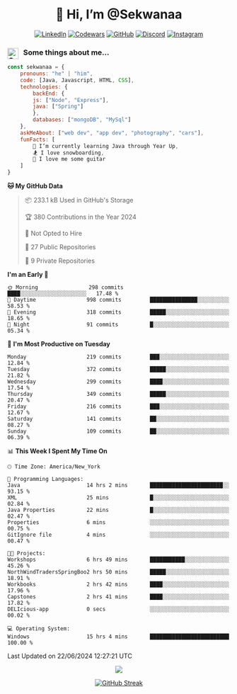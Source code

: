 <h1 align="center" style="font-size = 20px;">👋 Hi, I’m @Sekwanaa</h1>

<div align="center">
	
<a href="https://www.linkedin.com/in/chrisskchia/" target="blank">![LinkedIn](https://img.shields.io/badge/linkedin-%230077B5.svg?style=for-the-badge&logo=linkedin&logoColor=white)</a>
<a href="https://www.codewars.com/users/sekwanaa" target="blank">![Codewars](https://img.shields.io/badge/Codewars-B1361E?style=for-the-badge&logo=codewars&logoColor=grey)</a>
<a href="https://github.com/sekwanaa" target="blank">![GitHub](https://img.shields.io/badge/github-%23121011.svg?style=for-the-badge&logo=github&logoColor=white)</a>
<a href="https://discordapp.com/users/181891769414189056" target="blank">![Discord](https://img.shields.io/badge/Discord-%235865F2.svg?style=for-the-badge&logo=discord&logoColor=white)</a>
<a href="https://www.instagram.com/sekwanaa/" target="blank">![Instagram](https://img.shields.io/badge/Instagram-%23E4405F.svg?style=for-the-badge&logo=Instagram&logoColor=white)</a>

</div>

### <img align="left" alt="Coding" height="25" src="https://media.tenor.com/2aSuT7p_a_UAAAAi/peachcat-cat.gif"> &nbsp; Some things about me...

``` javascript
const sekwanaa = {
	pronouns: "he" | "him",
	code: [Java, Javascript, HTML, CSS],
	technologies: {
		backEnd: {
		js: ["Node", "Express"],
		java: ["Spring"]
		},
		databases: ["mongoDB", "MySql"]
	},
 	askMeAbout: ["web dev", "app dev", "photography", "cars"],
 	funFacts: [
		🌱 I’m currently learning Java through Year Up,
		🏂 I love snowboarding,
		🎸 I love me some guitar
	]
}
```
<!--Github Stats-->

<!--START_SECTION:waka-->
**🐱 My GitHub Data** 

> 📦 233.1 kB Used in GitHub's Storage 
 > 
> 🏆 380 Contributions in the Year 2024
 > 
> 🚫 Not Opted to Hire
 > 
> 📜 27 Public Repositories 
 > 
> 🔑 9 Private Repositories 
 > 
**I'm an Early 🐤** 

```text
🌞 Morning                298 commits         ████░░░░░░░░░░░░░░░░░░░░░   17.48 % 
🌆 Daytime                998 commits         ███████████████░░░░░░░░░░   58.53 % 
🌃 Evening                318 commits         █████░░░░░░░░░░░░░░░░░░░░   18.65 % 
🌙 Night                  91 commits          █░░░░░░░░░░░░░░░░░░░░░░░░   05.34 % 
```
📅 **I'm Most Productive on Tuesday** 

```text
Monday                   219 commits         ███░░░░░░░░░░░░░░░░░░░░░░   12.84 % 
Tuesday                  372 commits         █████░░░░░░░░░░░░░░░░░░░░   21.82 % 
Wednesday                299 commits         ████░░░░░░░░░░░░░░░░░░░░░   17.54 % 
Thursday                 349 commits         █████░░░░░░░░░░░░░░░░░░░░   20.47 % 
Friday                   216 commits         ███░░░░░░░░░░░░░░░░░░░░░░   12.67 % 
Saturday                 141 commits         ██░░░░░░░░░░░░░░░░░░░░░░░   08.27 % 
Sunday                   109 commits         ██░░░░░░░░░░░░░░░░░░░░░░░   06.39 % 
```


📊 **This Week I Spent My Time On** 

```text
🕑︎ Time Zone: America/New_York

💬 Programming Languages: 
Java                     14 hrs 2 mins       ███████████████████████░░   93.15 % 
XML                      25 mins             █░░░░░░░░░░░░░░░░░░░░░░░░   02.84 % 
Java Properties          22 mins             █░░░░░░░░░░░░░░░░░░░░░░░░   02.47 % 
Properties               6 mins              ░░░░░░░░░░░░░░░░░░░░░░░░░   00.75 % 
GitIgnore file           4 mins              ░░░░░░░░░░░░░░░░░░░░░░░░░   00.47 % 

🐱‍💻 Projects: 
Workshops                6 hrs 49 mins       ███████████░░░░░░░░░░░░░░   45.26 % 
NorthWindTradersSpringBoo2 hrs 50 mins       █████░░░░░░░░░░░░░░░░░░░░   18.91 % 
Workbooks                2 hrs 42 mins       ████░░░░░░░░░░░░░░░░░░░░░   17.96 % 
Capstones                2 hrs 41 mins       ████░░░░░░░░░░░░░░░░░░░░░   17.82 % 
DELIcious-app            0 secs              ░░░░░░░░░░░░░░░░░░░░░░░░░   00.02 % 

💻 Operating System: 
Windows                  15 hrs 4 mins       █████████████████████████   100.00 % 
```


 Last Updated on 22/06/2024 12:27:21 UTC
<!--END_SECTION:waka-->


<div align="center">
	
![](https://komarev.com/ghpvc/?username=sekwanaa&label=GITHUB-VISITORS&style=for-the-badge)

<div>

[![GitHub Streak](https://github-readme-streak-stats.herokuapp.com/?user=sekwanaa)](https://git.io/streak-stats)
 
</div>
 
</div>


<!---
# CERTIFICATES
### Google IT Automation with Python Specialization

>***Coursera --- Issued September 2022***
Online certificate issued by Coursera building skills using Git, Github, and Python

### Google IT Support Certificate
>***Coursera --- Issued November 2021***
Online certificate issued by Coursera building foundational skills including
troubleshooting and customer service, networking, operating systems, system
administration, and security.
--->

<!---
Jiggly-sensation/Jiggly-sensation is a ✨ special ✨ repository because its `README.md` (this file) appears on your GitHub profile.
You can click the Preview link to take a look at your changes.
--->


